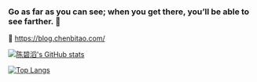 ### Go as far as you can see; when you get there, you’ll be able to see farther. :rocket:

:link: https://blog.chenbitao.com/

[![陈碧滔's GitHub stats](https://github-readme-stats.vercel.app/api?username=cbtpro&count_private=true&layout=compact)](https://github.com/anuraghazra/github-readme-stats)



[![Top Langs](https://github-readme-stats.vercel.app/api/top-langs/?username=cbtpro&layout=compact)](https://github.com/anuraghazra/github-readme-stats)

